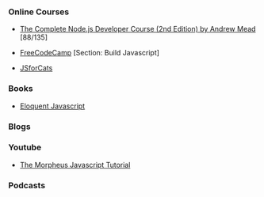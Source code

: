 
### Online Courses
* [The Complete Node.js Developer Course (2nd Edition) by Andrew Mead](https://www.udemy.com/the-complete-nodejs-developer-course-2) [88/135]
* [FreeCodeCamp](https://www.freecodecamp.org/)  [Section: Build Javascript]

* [JSforCats](http://jsforcats.com)

### Books
* [Eloquent Javascript](https://eloquentjavascript.net)
### Blogs

### Youtube
* [The Morpheus Javascript Tutorial](https://www.youtube.com/playlist?list=PLNmsVeXQZj7qOfMI2ZNk-LXUAiXKrwDIi)
### Podcasts
